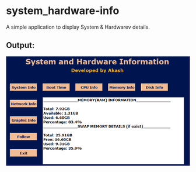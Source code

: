 # system_hardware-info
A simple application to display System & Hardwarev details. 

## Output:
![](output.png)
